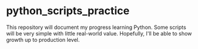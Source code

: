 # python_scripts_practice
This repository will document my progress learning Python. Some scripts will be very simple with little real-world value. Hopefully, I'll be able to show growth up to production level.
